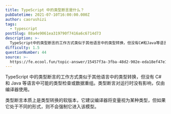 ```yaml
---
title: TypeScript 中的类型断言是什么？
pubDatetime: 2021-07-10T16:00:00.000Z
author: caorushizi
tags:
  - typescript
postSlug: 88a4e9061ea319790f7416a6c6714d73
description: >-
  TypeScript中的类型断言的工作方式类似于其他语言中的类型转换，但没有C#和Java等语言中可能的类型检查或数据重组。类型断言对运行时没有影响，仅由编译器使用。类型断言本质上是类型转换的软版本，
difficulty: 1.5
questionNumber: 44
source: >-
  https://fe.ecool.fun/topic-answer/15457f3a-3fba-48d2-902e-eda18ef47e18?orderBy=updateTime&order=desc&tagId=19
---
```


TypeScript 中的类型断言的工作方式类似于其他语言中的类型转换，但没有 C# 和 Java 等语言中可能的类型检查或数据重组。类型断言对运行时没有影响，仅由编译器使用。

类型断言本质上是类型转换的软版本，它建议编译器将变量视为某种类型，但如果它处于不同的形式，则不会强制它进入该模型。
